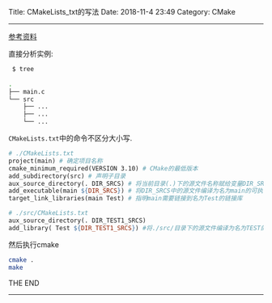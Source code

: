 Title: CMakeLists_txt的写法
Date: 2018-11-4 23:49
Category: CMake

---

[参考资料](https://www.ibm.com/developerworks/cn/linux/l-cn-cmake/)

直接分析实例:
``` bash
 $ tree 
 
.
├── main.c
└── src
    ├── ...
    ├── ...
    └── ...
```

`CMakeLists.txt`中的命令不区分大小写.


``` makefile
# ./CMakeLists.txt
project(main) # 确定项目名称
cmake_minimum_required(VERSION 3.10) # CMake的最低版本
add_subdirectory(src) # 声明子目录
aux_source_directory(. DIR_SRCS) # 将当前目录(.)下的源文件名称赋给变量DIR_SRCS
add_executable(main ${DIR_SRCS}) # 将DIR_SRCS中的源文件编译为名为main的可执行文件
target_link_libraries(main Test) # 指明main需要链接到名为Test的链接库
```


``` makefile
# ./src/CMakeLists.txt
aux_source_directory(. DIR_TEST1_SRCS)
add_library( Test ${DIR_TEST1_SRCS}) #将./src/目录下的源文件编译为名为TEST的共享库
```

然后执行cmake

``` bash
cmake .
make
```

THE END

---